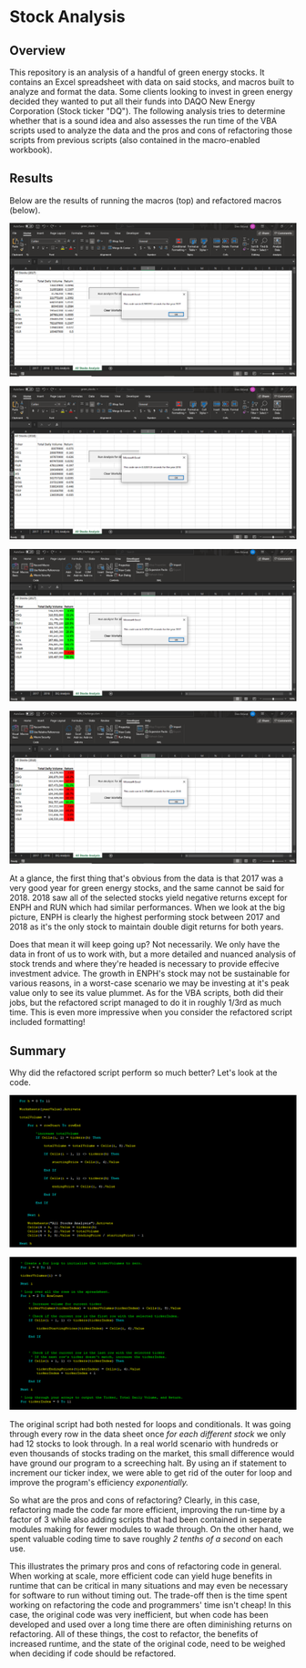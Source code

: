 # Stock Analysis

## Overview

This repository is an analysis of a handful of green energy stocks. It contains an Excel spreadsheet with data on said stocks, and macros built to analyze and format the data. Some clients looking to invest in green energy decided they wanted to put all their funds into DAQO New Energy Corporation (Stock ticker "DQ"). The following analysis tries to determine whether that is a sound idea and also assesses the run time of the VBA scripts used to analyze the data and the pros and cons of refactoring those scripts from previous scripts (also contained in the macro-enabled workbook).

## Results

Below are the results of running the macros (top) and refactored macros (below).

![2017 results & runtime](https://github.com/deklund76/stock-analysis/blob/main/Resources/VBA_Challenge_2017.png)

![2018 results & runtime](https://github.com/deklund76/stock-analysis/blob/main/Resources/VBA_Challenge_2018.png)

![2017 results & runtime (refactored)](https://github.com/deklund76/stock-analysis/blob/main/Resources/VBA_Challenge_2017_Refactored.png)

![2018 results & runtime (refactored)](https://github.com/deklund76/stock-analysis/blob/main/Resources/VBA_Challenge_2018_Refactored.png)

At a glance, the first thing that's obvious from the data is that 2017 was a very good year for green energy stocks, and the same cannot be said for 2018. 2018 saw all of the selected stocks yield negative returns except for ENPH and RUN which had similar performances. When we look at the big picture, ENPH is clearly the highest performing stock between 2017 and 2018 as it's the only stock to maintain double digit returns for both years. 

Does that mean it will keep going up? Not necessarily. We only have the data in front of us to work with, but a more detailed and nuanced analysis of stock trends and where they're headed is necessary to provide effecive investment advice. The growth in ENPH's stock may not be sustainable for various reasons, in a worst-case scenario we may be investing at it's peak value only to see its value plummet. As for the VBA scripts, both did their jobs, but the refactored script managed to do it in roughly 1/3rd as much time. This is even more impressive when you consider the refactored script included formatting!

## Summary

Why did the refactored script perform so much better? Let's look at the code.

![Original VBA Script](https://github.com/deklund76/stock-analysis/blob/main/Resources/VBA_Script.png)

![Refactored VBA Script](https://github.com/deklund76/stock-analysis/blob/main/Resources/VBA_Script_Refactored.png)

The original script had both nested for loops and conditionals. It was going through every row in the data sheet once _for each different stock_ we only had 12 stocks to look through. In a real world scenario with hundreds or even thousands of stocks trading on the market, this small difference would have ground our program to a screeching halt. By using an if statement to increment our ticker index, we were able to get rid of the outer for loop and improve the program's efficiency _exponentially._ 

So what are the pros and cons of refactoring? Clearly, in this case, refactoring made the code far more efficient, improving the run-time by a factor of 3 while also adding scripts that had been contained in seperate modules making for fewer modules to wade through. On the other hand, we spent valuable coding time to save roughly _2 tenths of a second_ on each use. 

This illustrates the primary pros and cons of refactoring code in general. When working at scale, more efficient code can yield huge benefits in runtime that can be critical in many situations and may even be necessary for software to run without timing out. The trade-off then is the time spent working on refactoring the code and programmers' time isn't cheap! In this case, the original code was very inefficient, but when code has been developed and used over a long time there are often diminishing returns on refactoring. All of these things, the cost to refactor, the benefits of increased runtime, and the state of the original code, need to be weighed when deciding if code should be refactored.

